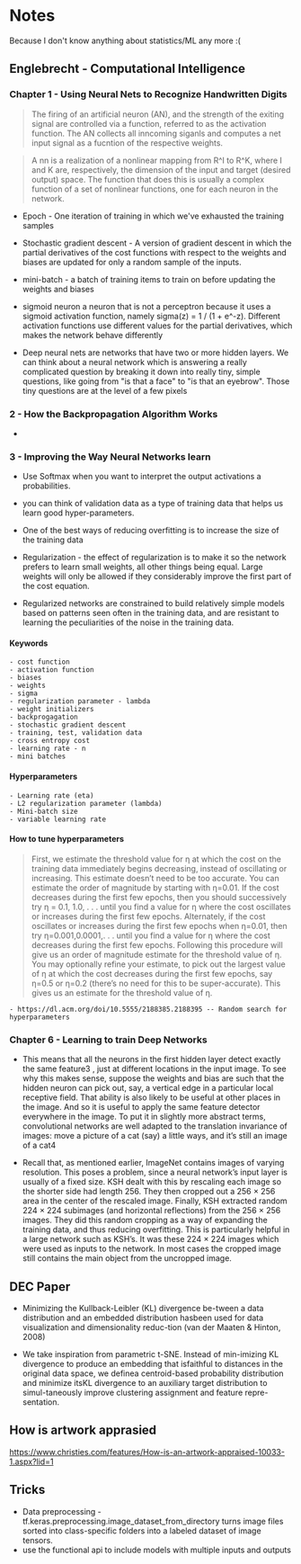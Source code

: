 # Notes

Because I don't know anything about statistics/ML any more :(

## Englebrecht - Computational Intelligence

### Chapter 1 - Using Neural Nets to Recognize Handwritten Digits

>   The firing of an artificial neuron (AN), and the strength of the exiting signal
    are controlled via a function, referred to as the activation function. The
    AN collects all inncoming siganls and computes a net input signal as a
    fucntion of the respective weights.

>   A nn is a realization of a nonlinear mapping from R^I to R^K, where I and K
    are, respectively, the dimension of the input and target (desired output)
    space. The function that does this is usually a complex function of a set
    of nonlinear functions, one for each neuron in the network.

*   Epoch - One iteration of training in which we've exhausted the training
    samples

*   Stochastic gradient descent - A version of gradient descent in which the
    partial derivatives of the cost functions with respect to the weights and
    biases are updated for only a random sample of the inputs.

*   mini-batch - a batch of training items to train on before updating the
    weights and biases

*   sigmoid neuron a neuron that is not a perceptron because it uses a sigmoid
    activation function, namely sigma(z) = 1 / (1 + e^-z). Different activation
    functions use different values for the partial derivatives, which makes the
    network behave differently

*   Deep neural nets are networks that have two or more hidden layers. We can
    think about a neural network which is answering a really complicated
    question by breaking it down into really tiny, simple questions, like going
    from "is that a face" to "is that an eyebrow". Those tiny questions are at
    the level of a few pixels

### 2 - How the Backpropagation Algorithm Works

*   

### 3 - Improving the Way Neural Networks learn

*   Use Softmax when you want to interpret the output activations a probabilities.

*   you can think of validation data as a type of training data that helps us
    learn good hyper-parameters.

*   One of the best ways of reducing overfitting is to increase the size of the
    training data

*   Regularization - the effect of regularization is to make it so the network
    prefers to learn small weights, all other things being equal. Large weights
    will only be allowed if they considerably improve the first part of the cost
    equation.

*   Regularized networks are constrained to build relatively simple models based
    on patterns seen often in the training data, and are resistant to learning
    the peculiarities of the noise in the training data.

#### Keywords
    - cost function
    - activation function
    - biases
    - weights
    - sigma
    - regularization parameter - lambda
    - weight initializers
    - backprogagation
    - stochastic gradient descent
    - training, test, validation data
    - cross entropy cost
    - learning rate - n
    - mini batches

#### Hyperparameters
    - Learning rate (eta)
    - L2 regularization parameter (lambda)
    - Mini-batch size
    - variable learning rate

#### How to tune hyperparameters

> First, we estimate the threshold value for η at which the cost on the
training data immediately begins decreasing, instead of
oscillating or increasing. This estimate doesn’t need to be too accurate. You can estimate
the order of magnitude by starting with η=0.01. If the cost decreases during the first few
epochs, then you should successively try η = 0.1, 1.0, . . . until you find a value for η where
the cost oscillates or increases during the first few epochs. Alternately, if the cost oscillates
or increases during the first few epochs when η=0.01, then try η=0.001,0.0001,. . . until
you find a value for η where the cost decreases during the first few epochs. Following this
procedure will give us an order of magnitude estimate for the threshold value of η. You
may optionally refine your estimate, to pick out the largest value of η at which the cost
decreases during the first few epochs, say η=0.5 or η=0.2 (there’s no need for this to be
super-accurate). This gives us an estimate for the threshold value of η.

    - https://dl.acm.org/doi/10.5555/2188385.2188395 -- Random search for hyperparameters

### Chapter 6 - Learning to train Deep Networks

*   This means that all the neurons in the first hidden layer detect exactly the same feature3
,
just at different locations in the input image. To see why this makes sense, suppose the
weights and bias are such that the hidden neuron can pick out, say, a vertical edge in a
particular local receptive field. That ability is also likely to be useful at other places in the
image. And so it is useful to apply the same feature detector everywhere in the image. To put
it in slightly more abstract terms, convolutional networks are well adapted to the translation
invariance of images: move a picture of a cat (say) a little ways, and it’s still an image of a
cat4

* Recall that, as mentioned earlier, ImageNet contains images of varying resolution.
This poses a problem, since a neural network’s input layer is usually of a fixed size. KSH dealt
with this by rescaling each image so the shorter side had length 256. They then cropped
out a 256 × 256 area in the center of the rescaled image. Finally, KSH extracted random
224 × 224 subimages (and horizontal reflections) from the 256 × 256 images. They did this
random cropping as a way of expanding the training data, and thus reducing overfitting.
This is particularly helpful in a large network such as KSH’s. It was these 224 × 224 images
which were used as inputs to the network. In most cases the cropped image still contains the
main object from the uncropped image.

## DEC Paper

* Minimizing  the  Kullback-Leibler  (KL)  divergence  be-tween a data distribution and an embedded distribution hasbeen used for data visualization and dimensionality reduc-tion (van der Maaten & Hinton, 2008)

* We take inspiration from parametric t-SNE. Instead of min-imizing  KL  divergence  to  produce  an  embedding  that  isfaithful to distances in the original data space,  we definea centroid-based probability distribution and minimize itsKL divergence to an auxiliary target distribution to simul-taneously improve clustering assignment and feature repre-sentation.

## How is artwork apprasied

https://www.christies.com/features/How-is-an-artwork-appraised-10033-1.aspx?lid=1


## Tricks

* Data preprocessing - tf.keras.preprocessing.image_dataset_from_directory turns image files sorted into class-specific folders into a labeled dataset of image tensors.
* use the functional api to include models with multiple inputs and outputs
